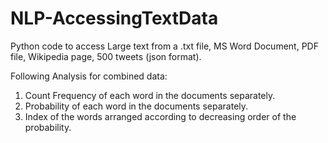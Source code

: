 # NLP-AccessingTextData
Python code to access Large text from a .txt file, MS Word Document, PDF file, Wikipedia page, 500 tweets (json format).

Following Analysis for combined data:
1. Count Frequency of each word in the documents separately.
2. Probability of each word in the documents separately.
3. Index of the words arranged according to decreasing order of the probability.
